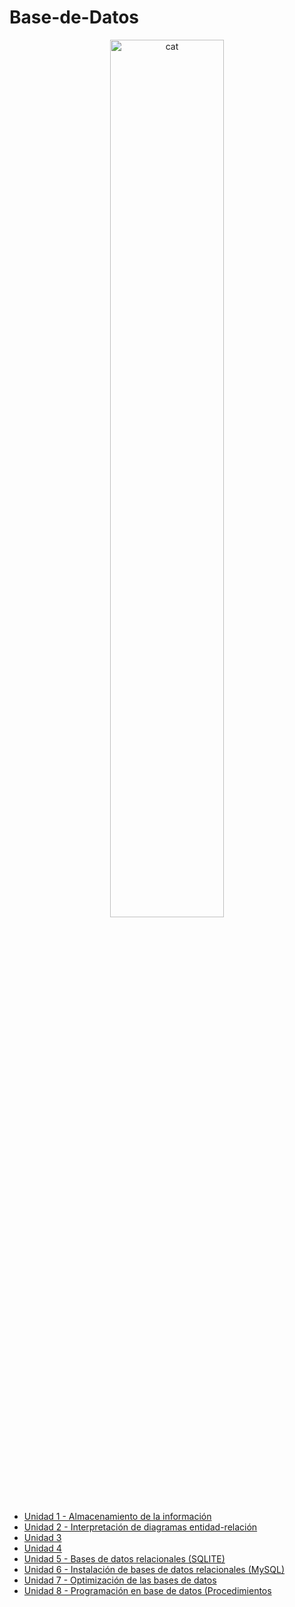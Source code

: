 # Base-de-Datos

<div align=center>
<img src="https://i.redd.it/bm4wx6lxfuz91.gif" alt="cat" width="60%">
</div>

- [Unidad 1 - Almacenamiento de la información](https://github.com/Chugani05/base-datos/tree/main/unidad%201)
- [Unidad 2 - Interpretación de diagramas entidad-relación](https://github.com/Chugani05/base-datos/tree/main/unidad%202)
- [Unidad 3](https://github.com/Chugani05/base-datos/tree/main/unidad%203)
- [Unidad 4](https://github.com/Chugani05/base-datos/tree/main/unidad%204)
- [Unidad 5 - Bases de datos relacionales (SQLITE)](https://github.com/Chugani05/base-datos/tree/main/unidad%205)
- [Unidad 6 - Instalación de bases de datos relacionales (MySQL)](https://github.com/Chugani05/base-datos/tree/main/unidad%206)
- [Unidad 7 - Optimización de las bases de datos](https://github.com/Chugani05/base-datos/tree/main/unidad%207)
- [Unidad 8 - Programación en base de datos (Procedimientos](https://github.com/Chugani05/base-datos/tree/main/unidad%208)
